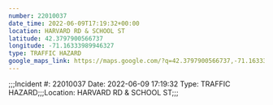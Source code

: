 ```yaml
---
number: 22010037
date_time: 2022-06-09T17:19:32+00:00
location: HARVARD RD & SCHOOL ST
latitude: 42.3797900566737
longitude: -71.16333989946327
type: TRAFFIC HAZARD
google_maps_link: https://maps.google.com/?q=42.3797900566737,-71.16333989946327
---
```


;;;Incident #: 22010037  Date: 2022-06-09 17:19:32   Type: TRAFFIC HAZARD;;;Location: HARVARD RD & SCHOOL ST;;;
